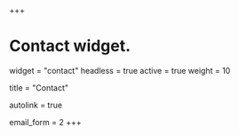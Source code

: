 +++
# Contact widget.
widget = "contact"
headless = true
active = true
weight = 10

title = "Contact"

autolink = true

email_form = 2
+++
